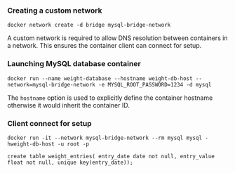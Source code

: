
### Creating a custom network

`docker network create -d bridge mysql-bridge-network`

A custom network is required to allow DNS resolution between containers in a network.  This ensures the container client can connect for setup.

### Launching MySQL database container

`docker run --name weight-database --hostname weight-db-host --network=mysql-bridge-network -e MYSQL_ROOT_PASSWORD=1234 -d mysql`

The `hostname` option is used to explicitly define the container hostname otherwise it would inherit the container ID.

### Client connect for setup

`docker run -it --network mysql-bridge-network --rm mysql mysql -hweight-db-host -u root -p`

`create table weight_entries( entry_date date not null, entry_value float not null, unique key(entry_date));`